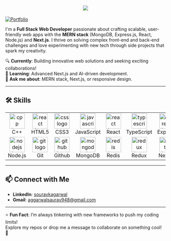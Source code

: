 <h1 align="center">
    <img src="https://readme-typing-svg.herokuapp.com/?font=Righteous&size=35&center=true&vCenter=true&width=500&height=70&duration=4000&lines=Hi+There!+👋;+I'm+Sourav+Agarwal!;" />
</h1>

[![Portfolio](https://img.shields.io/badge/Portfolio-Visit%20My%20Portfolio-FF5733?logo=web&logoColor=white&style=flat-square)](https://heysourav.vercel.app)

I'm a **Full Stack Web Developer** passionate about crafting scalable, user-friendly web apps with the **MERN stack** (MongoDB, Express.js, React, Node.js) and **Next.js**. I thrive on solving complex front-end and back-end challenges and love experimenting with new tech through side projects that spark my creativity.

🔍 **Currently**: Building innovative web solutions and seeking exciting collaborations!  
🌱 **Learning**: Advanced Next.js and AI-driven development.  
💬 **Ask me about**: MERN stack, Next.js, or responsive design.

---

## 🛠️ Skills

<table>
  <tr>
    <td align="center" width="96">
      <img src="https://skillicons.dev/icons?i=cpp" width="48" height="48" alt="cpp logo" />
      <br>C++
    </td>
    <td align="center" width="96">
      <img src="https://skillicons.dev/icons?i=html" width="48" height="48" alt="react logo" />
      <br>HTML5
    </td>
    <td align="center" width="96">
      <img src="https://skillicons.dev/icons?i=css" width="48" height="48" alt="css logo" />
      <br>CSS3
    </td>
    <td align="center" width="96">
      <img src="https://skillicons.dev/icons?i=javascript" width="48" height="48" alt="javascript logo" />
      <br>JavaScript
    </td>
    <td align="center" width="96">
      <img src="https://skillicons.dev/icons?i=react" width="48" height="48" alt="react logo" />
      <br>React
    </td>
    <td align="center" width="96">
      <img src="https://skillicons.dev/icons?i=typescript" width="48" height="48" alt="typescript logo" />
      <br>TypeScript
    </td>
    <td align="center" width="96">
      <img src="https://skillicons.dev/icons?i=express" width="48" height="48" alt="express logo" />
      <br>Express
    </td>
    <td align="center" width="96">
      <img src="https://skillicons.dev/icons?i=tailwind" width="48" height="48" alt="tailwind logo" />
      <br>Tailwind
    </td>
  </tr>
  <tr>
    <td align="center" width="96">
      <img src="https://skillicons.dev/icons?i=nodejs" width="48" height="48" alt="nodejs logo" />
      <br>Node.js
    </td>
    <td align="center" width="96">
      <img src="https://skillicons.dev/icons?i=git" width="48" height="48" alt="git logo" />
      <br>Git
    </td>
     <td align="center" width="96">
      <img src="https://skillicons.dev/icons?i=github" width="48" height="48" alt="github logo" />
      <br>Github
    </td>
    <td align="center" width="96">
      <img src="https://skillicons.dev/icons?i=mongodb" width="48" height="48" alt="mongodb logo" />
      <br>MongoDB
    </td>
    <td align="center" width="96">
      <img src="https://skillicons.dev/icons?i=redis" width="48" height="48" alt="redis logo" />
      <br>Redis
    </td>
    <td align="center" width="96">
      <img src="https://skillicons.dev/icons?i=redux" width="48" height="48" alt="redux logo" />
      <br>Redux
    </td>
    <td align="center" width="96">
      <img src="https://skillicons.dev/icons?i=nextjs" width="48" height="48" alt="nextjs logo" />
      <br>Next.js
    </td>
    <td align="center" width="96">
      <img src="https://skillicons.dev/icons?i=postgres" width="48" height="48" alt="postgres logo" />
      <br>PostgreSQL
    </td>
  </tr>
</table>

---

## 📫 Connect with Me

- **LinkedIn**: [souravkagarwal](https://linkedin.com/in/souravkagarwal)
- **Gmail**: aggarwalsaurav948@gmail.com

---

⭐️ **Fun Fact**: I’m always tinkering with new frameworks to push my coding limits!  
Explore my repos or drop me a message to collaborate on something cool! 🚀
